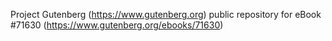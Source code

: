 Project Gutenberg (https://www.gutenberg.org) public repository
for eBook #71630 (https://www.gutenberg.org/ebooks/71630)
